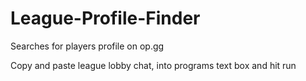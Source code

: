 # League-Profile-Finder
Searches for players profile on op.gg

Copy and paste league lobby chat, into programs text box and hit run
